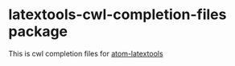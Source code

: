 # latextools-cwl-completion-files package

This is cwl completion files for [atom-latextools](https://github.com/msiniscalchi/atom-latextools)
